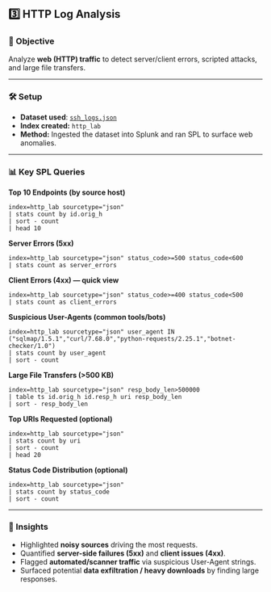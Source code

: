 ## 3️⃣ HTTP Log Analysis

### 🎯 Objective

Analyze **web (HTTP) traffic** to detect server/client errors, scripted attacks, and large file transfers.

---

### 🛠️ Setup

* **Dataset used**: [`ssh_logs.json`](./logs/http_logs.json)
* **Index created:** `http_lab`
* **Method:** Ingested the dataset into Splunk and ran SPL to surface web anomalies.

---

### 📊 Key SPL Queries

**Top 10 Endpoints (by source host)**

```spl
index=http_lab sourcetype="json"
| stats count by id.orig_h
| sort - count
| head 10
```

**Server Errors (5xx)**

```spl
index=http_lab sourcetype="json" status_code>=500 status_code<600
| stats count as server_errors
```

**Client Errors (4xx) — quick view**

```spl
index=http_lab sourcetype="json" status_code>=400 status_code<500
| stats count as client_errors
```

**Suspicious User-Agents (common tools/bots)**

```spl
index=http_lab sourcetype="json" user_agent IN ("sqlmap/1.5.1","curl/7.68.0","python-requests/2.25.1","botnet-checker/1.0")
| stats count by user_agent
| sort - count
```

**Large File Transfers (>500 KB)**

```spl
index=http_lab sourcetype="json" resp_body_len>500000
| table ts id.orig_h id.resp_h uri resp_body_len
| sort - resp_body_len
```

**Top URIs Requested (optional)**

```spl
index=http_lab sourcetype="json"
| stats count by uri
| sort - count
| head 20
```

**Status Code Distribution (optional)**

```spl
index=http_lab sourcetype="json"
| stats count by status_code
| sort - count
```

---

### 📌 Insights

* Highlighted **noisy sources** driving the most requests.
* Quantified **server-side failures (5xx)** and **client issues (4xx)**.
* Flagged **automated/scanner traffic** via suspicious User-Agent strings.
* Surfaced potential **data exfiltration / heavy downloads** by finding large responses.
